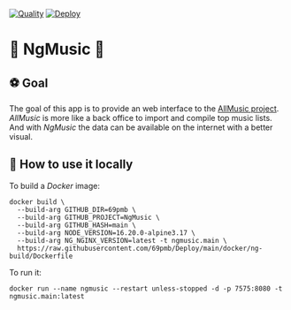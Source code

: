 [![Quality](https://github.com/690pmb/NgMusic/actions/workflows/quality.yml/badge.svg)](https://github.com/690pmb/NgMusic/actions/workflows/quality.yml)
[![Deploy](https://github.com/690pmb/NgMusic/actions/workflows/deploy.yml/badge.svg)](https://github.com/690pmb/NgMusic/actions/workflows/deploy.yml)

# :musical_note: NgMusic :musical_note:

## :soccer: Goal

The goal of this app is to provide an web interface to the [AllMusic project](https://github.com/69pmb/AllMusic).  
_AllMusic_ is more like a back office to import and compile top music lists.  
And with _NgMusic_ the data can be available on the internet with a better visual.

## :whale: How to use it locally

To build a _Docker_ image:

```
docker build \
  --build-arg GITHUB_DIR=69pmb \
  --build-arg GITHUB_PROJECT=NgMusic \
  --build-arg GITHUB_HASH=main \
  --build-arg NODE_VERSION=16.20.0-alpine3.17 \
  --build-arg NG_NGINX_VERSION=latest -t ngmusic.main \
  https://raw.githubusercontent.com/69pmb/Deploy/main/docker/ng-build/Dockerfile
```

To run it:

```
docker run --name ngmusic --restart unless-stopped -d -p 7575:8080 -t ngmusic.main:latest
```
